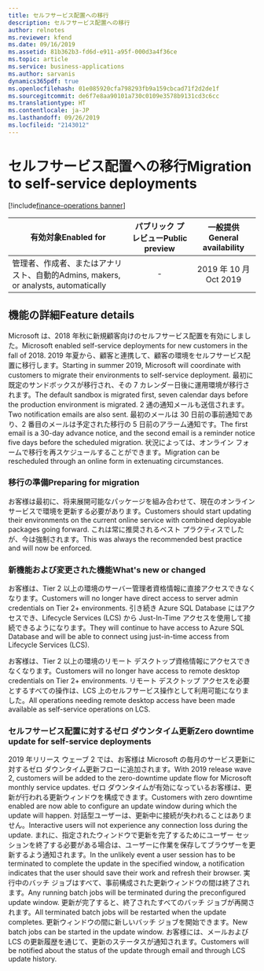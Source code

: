 ```yaml
---
title: セルフサービス配置への移行
description: セルフサービス配置への移行
author: relnotes
ms.reviewer: kfend
ms.date: 09/16/2019
ms.assetid: 81b362b3-fd6d-e911-a95f-000d3a4f36ce
ms.topic: article
ms.service: business-applications
ms.author: sarvanis
dynamics365pdf: true
ms.openlocfilehash: 01e085920cfa798293fb9a159cbcad71f2d2de1f
ms.sourcegitcommit: de6f7e8aa90101a730c0109e3578b9131cd3c6cc
ms.translationtype: HT
ms.contentlocale: ja-JP
ms.lasthandoff: 09/26/2019
ms.locfileid: "2143012"
---
```

# <a name="migration-to-self-service-deployments"></a><span data-ttu-id="de35f-103">セルフサービス配置への移行</span><span class="sxs-lookup"><span data-stu-id="de35f-103">Migration to self-service deployments</span></span>
[!include[finance-operations banner](../includes/finance-operations.md)]

| <span data-ttu-id="de35f-104">有効対象</span><span class="sxs-lookup"><span data-stu-id="de35f-104">Enabled for</span></span>    |  <span data-ttu-id="de35f-105">パブリック プレビュー</span><span class="sxs-lookup"><span data-stu-id="de35f-105">Public preview</span></span> | <span data-ttu-id="de35f-106">一般提供</span><span class="sxs-lookup"><span data-stu-id="de35f-106">General availability</span></span> | 
| ---------- | :----------: |:----------: |
|<span data-ttu-id="de35f-107">管理者、作成者、またはアナリスト、自動的</span><span class="sxs-lookup"><span data-stu-id="de35f-107">Admins, makers, or analysts, automatically</span></span>|-| <span data-ttu-id="de35f-108">2019 年 10 月</span><span class="sxs-lookup"><span data-stu-id="de35f-108">Oct 2019</span></span>|






## <a name="feature-details"></a><span data-ttu-id="de35f-109">機能の詳細</span><span class="sxs-lookup"><span data-stu-id="de35f-109">Feature details</span></span>
<!--feature detail start -->
<span data-ttu-id="de35f-110">Microsoft は、2018 年秋に新規顧客向けのセルフサービス配置を有効にしました。</span><span class="sxs-lookup"><span data-stu-id="de35f-110">Microsoft enabled self-service deployments for new customers in the fall of 2018.</span></span> <span data-ttu-id="de35f-111">2019 年夏から、顧客と連携して、顧客の環境をセルフサービス配置に移行します。</span><span class="sxs-lookup"><span data-stu-id="de35f-111">Starting in summer 2019, Microsoft will coordinate with customers to migrate their environments to self-service deployment.</span></span> <span data-ttu-id="de35f-112">最初に既定のサンドボックスが移行され、その 7 カレンダー日後に運用環境が移行されます。</span><span class="sxs-lookup"><span data-stu-id="de35f-112">The default sandbox is migrated first, seven calendar days before the production environment is migrated.</span></span> <span data-ttu-id="de35f-113">2 通の通知メールも送信されます。</span><span class="sxs-lookup"><span data-stu-id="de35f-113">Two notification emails are also sent.</span></span> <span data-ttu-id="de35f-114">最初のメールは 30 日前の事前通知であり、2 番目のメールは予定された移行の 5 日前のアラーム通知です。</span><span class="sxs-lookup"><span data-stu-id="de35f-114">The first email is a 30-day advance notice, and the second email is a reminder notice five days before the scheduled migration.</span></span> <span data-ttu-id="de35f-115">状況によっては、オンライン フォームで移行を再スケジュールすることができます。</span><span class="sxs-lookup"><span data-stu-id="de35f-115">Migration can be rescheduled through an online form in extenuating circumstances.</span></span>

### <a name="preparing-for-migration"></a><span data-ttu-id="de35f-116">移行の準備</span><span class="sxs-lookup"><span data-stu-id="de35f-116">Preparing for migration</span></span>
<span data-ttu-id="de35f-117">お客様は最初に、将来展開可能なパッケージを組み合わせて、現在のオンライン サービスで環境を更新する必要があります。</span><span class="sxs-lookup"><span data-stu-id="de35f-117">Customers should start updating their environments on the current online service with combined deployable packages going forward.</span></span> <span data-ttu-id="de35f-118">これは常に推奨されるベスト プラクティスでしたが、今は強制されます。</span><span class="sxs-lookup"><span data-stu-id="de35f-118">This was always the recommended best practice and will now be enforced.</span></span>

### <a name="whats-new-or-changed"></a><span data-ttu-id="de35f-119">新機能および変更された機能</span><span class="sxs-lookup"><span data-stu-id="de35f-119">What's new or changed</span></span>
<span data-ttu-id="de35f-120">お客様は、Tier 2 以上の環境のサーバー管理者資格情報に直接アクセスできなくなります。</span><span class="sxs-lookup"><span data-stu-id="de35f-120">Customers will no longer have direct access to server admin credentials on Tier 2+ environments.</span></span> <span data-ttu-id="de35f-121">引き続き Azure SQL Database にはアクセスでき、Lifecycle Services (LCS) から Just-In-Time アクセスを使用して接続できるようになります。</span><span class="sxs-lookup"><span data-stu-id="de35f-121">They will continue to have access to Azure SQL Database and will be able to connect using just-in-time access from Lifecycle Services (LCS).</span></span> 

<span data-ttu-id="de35f-122">お客様は、Tier 2 以上の環境のリモート デスクトップ資格情報にアクセスできなくなります。</span><span class="sxs-lookup"><span data-stu-id="de35f-122">Customers will no longer have access to remote desktop credentials on Tier 2+ environments.</span></span> <span data-ttu-id="de35f-123">リモート デスクトップ アクセスを必要とするすべての操作は、LCS 上のセルフサービス操作として利用可能になりました。</span><span class="sxs-lookup"><span data-stu-id="de35f-123">All operations needing remote desktop access have been made available as self-service operations on LCS.</span></span>

### <a name="zero-downtime-update-for-self-service-deployments"></a><span data-ttu-id="de35f-124">セルフサービス配置に対するゼロ ダウンタイム更新</span><span class="sxs-lookup"><span data-stu-id="de35f-124">Zero downtime update for self-service deployments</span></span>
<span data-ttu-id="de35f-125">2019 年リリース ウェーブ 2 では、お客様は Microsoft の毎月のサービス更新に対するゼロ ダウンタイム更新フローに追加されます。</span><span class="sxs-lookup"><span data-stu-id="de35f-125">With 2019 release wave 2, customers will be added to the zero-downtime update flow for Microsoft monthly service updates.</span></span>
<span data-ttu-id="de35f-126">ゼロ ダウンタイムが有効になっているお客様は、更新が行われる更新ウィンドウを構成できます。</span><span class="sxs-lookup"><span data-stu-id="de35f-126">Customers with zero downtime enabled are now able to configure an update window during which the update will happen.</span></span> <span data-ttu-id="de35f-127">対話型ユーザーは、更新中に接続が失われることはありません。</span><span class="sxs-lookup"><span data-stu-id="de35f-127">Interactive users will not experience any connection loss during the update.</span></span> <span data-ttu-id="de35f-128">まれに、指定されたウィンドウで更新を完了するためにユーザー セッションを終了する必要がある場合は、ユーザーに作業を保存してブラウザーを更新するよう通知されます。</span><span class="sxs-lookup"><span data-stu-id="de35f-128">In the unlikely event a user session has to be terminated to complete the update in the specified window, a notification indicates that the user should save their work and refresh their browser.</span></span> <span data-ttu-id="de35f-129">実行中のバッチ ジョブはすべて、事前構成された更新ウィンドウの間は終了されます。</span><span class="sxs-lookup"><span data-stu-id="de35f-129">Any running batch jobs will be terminated during the preconfigured update window.</span></span> <span data-ttu-id="de35f-130">更新が完了すると、終了されたすべてのバッチ ジョブが再開されます。</span><span class="sxs-lookup"><span data-stu-id="de35f-130">All terminated batch jobs will be restarted when the update completes.</span></span> <span data-ttu-id="de35f-131">更新ウィンドウの間に新しいバッチ ジョブを開始できます。</span><span class="sxs-lookup"><span data-stu-id="de35f-131">New  batch jobs can be started in the update window.</span></span> <span data-ttu-id="de35f-132">お客様には、メールおよび LCS の更新履歴を通じて、更新のステータスが通知されます。</span><span class="sxs-lookup"><span data-stu-id="de35f-132">Customers will be notified about the status of the update through email and through LCS update history.</span></span>
<!--feature detail end -->











